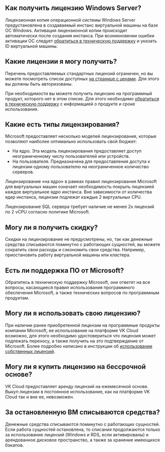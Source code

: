 ## Как получить лицензию Windows Server?

Лицензионная копия операционной системы Windows Server предустановлена в создаваемый инстанс виртуальной машины на базе ОС Windows. Активация лицензионной копии происходит автоматически после создания инстанса. При возникновении ошибки активации ОС следует [обратиться в техническую поддержку](/ru/contacts) и указать ID виртуальной машины.

## Какие лицензии я могу получить?

Перечень предоставляемых стандартных лицензий ограничен, но вы можете посмотреть список доступных [на странице с ценами](https://mcs.mail.ru/app/project/prices/). Для этого вы должны быть авторизованы.

При необходимости вы можете получить лицензию на программный продукт, которого нет в этом списке. Для этого необходимо [обратиться в техническую поддержу](/ru/contacts) с информацией о продукте и сроке использования.

## Какие есть типы лицензирования?

Microsoft предоставляет несколько моделей лицензирования, которые позволяют наиболее оптимально использовать свой бюджет:

- На ядро. Эта модель лицензирования предоставляет доступ неограниченному числу пользователей или устройств.
- На пользователя. Предназначена для предоставления доступа к лицензии одному пользователю на неограниченное количество серверов.

Лицензирование «на ядро» в рамках правил лицензирования Microsoft для виртуальных машин означает необходимость покрыть лицензией каждое виртуальное ядро инстанса. Вне зависимости от количества ядер инстанса, лицензии подлежат каждые 2 виртуальных CPU.

<info>

Лицензирование SQL сервера требует наличие не менее 2х лицензий по 2 vCPU согласно политике Microsoft.

</info>

## Могу ли я получить скидку?

Скидки на лицензирование не предусмотрены, но, так как денежные средства списываются поминутно с работающих сущностей, вы можете сократить свои расходы и сэкономить свои средства. Например, приостановить работу виртуальной машины или кластера.

## Есть ли поддержка ПО от Microsoft?

Обратитесь в техническую поддержку Microsoft, они ответят на все вопросы, касающиеся правил использования программного обеспечения Microsoft, а также технических вопросов по программным продуктам.

## Могу ли я использовать свою лицензию?

При наличии ранее приобретенной лицензии на программные продукты компании Microsoft, ее использование на платформе VK Cloud возможно, для этого необходимо удостовериться что лицензия может подлежать переносу, а также получить на это подтверждение от Microsoft. Более подробно написано в инструкции об [использовании собственных лицензий](https://mcs.mail.ru/help/licensing/license-mobility).

## Могу ли я купить лицензию на бессрочной основе?

VK Cloud предоставляет аренду лицензий на ежемесячной основе. Выкуп лицензии в постоянное использование, как на платформе VK Cloud так и вне ее, невозможен.

## За остановленную ВМ списываются средства?

Денежные средства списываются поминутно с работающих сущностей. Если работа сущностей остановлена, то списания продолжаются только за использование лицензий (Windows и RDS, если активированы) и арендованное дисковое пространство, а также за хранение имеющихся бэкапов.
